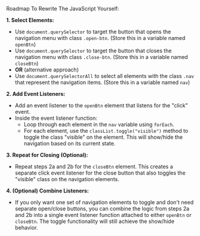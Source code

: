 Roadmap To Rewrite The JavaScript Yourself:

**1. Select Elements:**

- Use `document.querySelector` to target the button that opens the navigation menu with class `.open-btn`. (Store this in a variable named `openBtn`)
- Use `document.querySelector` to target the button that closes the navigation menu with class `.close-btn`. (Store this in a variable named `closeBtn`)
- **OR** (alternative approach)
- Use `document.querySelectorAll` to select all elements with the class `.nav` that represent the navigation items. (Store this in a variable named `nav`)

**2. Add Event Listeners:**

- Add an event listener to the `openBtn` element that listens for the "click" event.
- Inside the event listener function:
  - Loop through each element in the `nav` variable using `forEach`.
  - For each element, use the `classList.toggle("visible")` method to toggle the class "visible" on the element. This will show/hide the navigation based on its current state.

**3. Repeat for Closing (Optional):**

- Repeat steps 2a and 2b for the `closeBtn` element. This creates a separate click event listener for the close button that also toggles the "visible" class on the navigation elements.

**4. (Optional) Combine Listeners:**

- If you only want one set of navigation elements to toggle and don't need separate open/close buttons, you can combine the logic from steps 2a and 2b into a single event listener function attached to either `openBtn` or `closeBtn`. The toggle functionality will still achieve the show/hide behavior.
